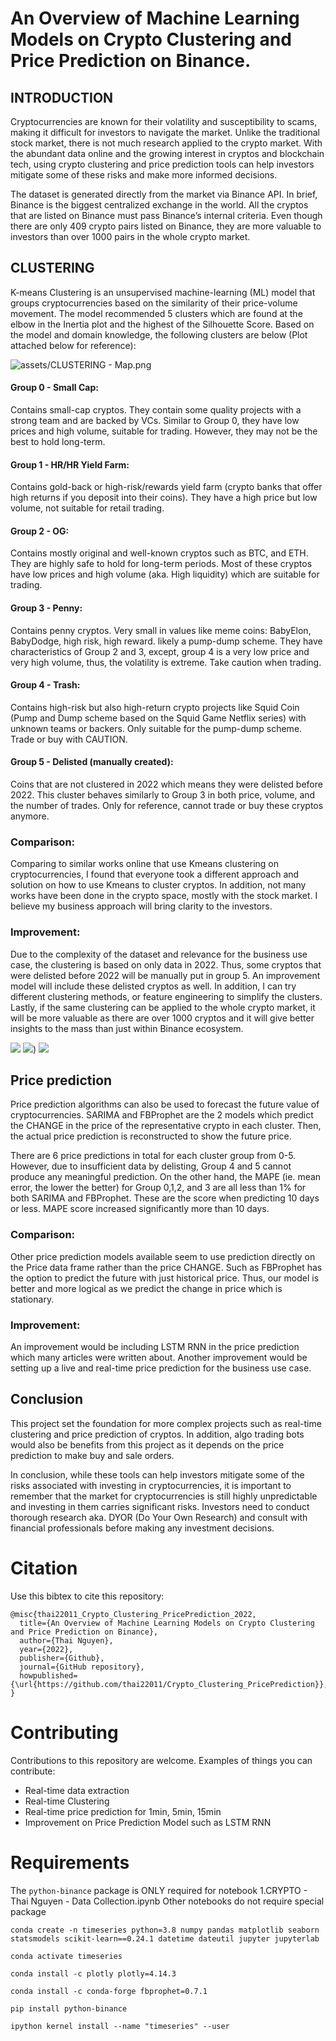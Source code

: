 # An Overview of Machine Learning Models on Crypto Clustering and Price Prediction on Binance.

## INTRODUCTION
Cryptocurrencies are known for their volatility and susceptibility to scams, making it difficult for investors to navigate the market. Unlike the traditional stock market, there is not much research applied to the crypto market. With the abundant data online and the growing interest in cryptos and blockchain tech, using crypto clustering and price prediction tools can help investors mitigate some of these risks and make more informed decisions. 

The dataset is generated directly from the market via Binance API. In brief, Binance is the biggest centralized exchange in the world. All the cryptos that are listed on Binance must pass Binance’s internal criteria. Even though there are only 409 crypto pairs listed on Binance, they are more valuable to investors than over 1000 pairs in the whole crypto market.

## CLUSTERING
K-means Clustering is an unsupervised machine-learning (ML) model that groups cryptocurrencies based on the similarity of their price-volume movement. The model recommended 5 clusters which are found at the elbow in the Inertia plot and the highest of the Silhouette Score. Based on the model and domain knowledge, the following clusters are below (Plot attached below for reference):

![assets/CLUSTERING - Map.png](assets/CLUSTERING%20-%20Map.png)

#### Group 0 - Small Cap: 
Contains small-cap cryptos. They contain some quality projects with a strong team and are backed by VCs. Similar to Group 0, they have low prices and high volume, suitable for trading. However, they may not be the best to hold long-term.

#### Group 1 - HR/HR Yield Farm: 
Contains gold-back or high-risk/rewards yield farm (crypto banks that offer high returns if you deposit into their coins). They have a high price but low volume, not suitable for retail trading. 

#### Group 2 - OG: 
Contains mostly original and well-known cryptos such as BTC, and ETH. They are highly safe to hold for long-term periods. Most of these cryptos have low prices and high volume (aka. High liquidity) which are suitable for trading.

#### Group 3 - Penny: 
Contains penny cryptos. Very small in values like meme coins: BabyElon, BabyDodge, high risk, high reward. likely a pump-dump scheme. They have characteristics of Group 2 and 3, except, group 4 is a very low price and very high volume, thus, the volatility is extreme. Take caution when trading.

#### Group 4 - Trash: 
Contains high-risk but also high-return crypto projects like Squid Coin (Pump and Dump scheme based on the Squid Game Netflix series) with unknown teams or backers. Only suitable for the pump-dump scheme. Trade or buy with CAUTION.

#### Group 5 - Delisted (manually created): 
Coins that are not clustered in 2022 which means they were delisted before 2022. This cluster behaves similarly to Group 3 in both price, volume, and the number of trades. Only for reference, cannot trade or buy these cryptos anymore.

### Comparison: 
Comparing to similar works online that use Kmeans clustering on cryptocurrencies, I found that everyone took a different approach and solution on how to use Kmeans to cluster cryptos. In addition, not many works have been done in the crypto space, mostly with the stock market. I believe my business approach will bring clarity to the investors. 

### Improvement: 
Due to the complexity of the dataset and relevance for the business use case, the clustering is based on only data in 2022. Thus, some cryptos that were delisted before 2022 will be manually put in group 5. An improvement model will include these delisted cryptos as well. In addition, I can try different clustering methods, or feature engineering to simplify the clusters. Lastly, if the same clustering can be applied to the whole crypto market, it will be more valuable as there are over 1000 cryptos and it will give better insights to the mass than just within Binance ecosystem.

![](assets/CLUSTERING%20-%20Price.png)
![](assets/CLUSTERING%20-%20Volume.png))
![](assets/CLUSTERING%20-%20Number%20of%20Trades.png)

## Price prediction
Price prediction algorithms can also be used to forecast the future value of cryptocurrencies. SARIMA and FBProphet are the 2 models which predict the CHANGE in the price of the representative crypto in each cluster. Then, the actual price prediction is reconstructed to show the future price.

There are 6 price predictions in total for each cluster group from 0-5. However, due to insufficient data by delisting, Group 4 and 5 cannot produce any meaningful prediction. On the other hand, the MAPE (ie. mean error, the lower the better) for Group 0,1,2, and 3 are all less than 1% for both SARIMA and FBProphet. These are the score when predicting 10 days or less. MAPE score increased significantly more than 10 days. 

### Comparison: 
Other price prediction models available seem to use prediction directly on the Price data frame rather than the price CHANGE. Such as FBProphet has the option to predict the future with just historical price. Thus, our model is better and more logical as we predict the change in price which is stationary. 

### Improvement: 
An improvement would be including LSTM RNN in the price prediction which many articles were written about. Another improvement would be setting up a live and real-time price prediction for the business use case.



## Conclusion
This project set the foundation for more complex projects such as real-time clustering and price prediction of cryptos. In addition, algo trading bots would also be benefits from this project as it depends on the price prediction to make buy and sale orders.
 
In conclusion, while these tools can help investors mitigate some of the risks associated with investing in cryptocurrencies, it is important to remember that the market for cryptocurrencies is still highly unpredictable and investing in them carries significant risks. Investors need to conduct thorough research aka. DYOR (Do Your Own Research) and consult with financial professionals before making any investment decisions.

# Citation
Use this bibtex to cite this repository:

```
@misc{thai22011_Crypto_Clustering_PricePrediction_2022,
  title={An Overview of Machine Learning Models on Crypto Clustering and Price Prediction on Binance},
  author={Thai Nguyen},
  year={2022},
  publisher={Github},
  journal={GitHub repository},
  howpublished={\url{https://github.com/thai22011/Crypto_Clustering_PricePrediction}},
}
```

# Contributing
Contributions to this repository are welcome. Examples of things you can contribute:

* Real-time data extraction
* Real-time Clustering
* Real-time price prediction for 1min, 5min, 15min 
* Improvement on Price Prediction Model such as LSTM RNN

# Requirements

The `python-binance` package is ONLY required for notebook 1.CRYPTO - Thai Nguyen - Data Collection.ipynb
Other notebooks do not require special package

```
conda create -n timeseries python=3.8 numpy pandas matplotlib seaborn statsmodels scikit-learn==0.24.1 datetime dateutil jupyter jupyterlab

conda activate timeseries

conda install -c plotly plotly=4.14.3

conda install -c conda-forge fbprophet=0.7.1

pip install python-binance

ipython kernel install --name "timeseries" --user
```
